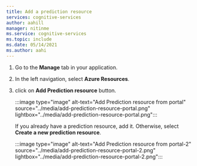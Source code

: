 ```yaml
---
title: Add a prediction resource
services: cognitive-services
author: aahill
manager: nitinme
ms.service: cognitive-services
ms.topic: include 
ms.date: 05/14/2021
ms.author: aahi
---
```


1. Go to the **Manage** tab in your application.
2. In the left navigation, select **Azure Resources**.
3. click on **Add Prediction resource** button.

    :::image type="image" alt-text="Add Prediction resource from portal" source="../media/add-prediction-resource-portal.png" lightbox="../media/add-prediction-resource-portal.png":::
  
    If you already have a prediction resource, add it. Otherwise, select **Create a new prediction resource**.
  
    :::image type="image" alt-text="Add Prediction resource from portal-2" source="../media/add-prediction-resource-portal-2.png" lightbox="../media/add-prediction-resource-portal-2.png":::
  
  
